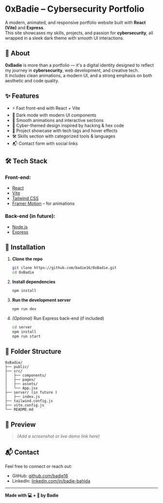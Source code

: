 
# 0xBadie – Cybersecurity Portfolio

A modern, animated, and responsive portfolio website built with **React (Vite)** and **Express**.  
This site showcases my skills, projects, and passion for **cybersecurity**, all wrapped in a sleek dark theme with smooth UI interactions.

## 🔐 About

**0xBadie** is more than a portfolio — it's a digital identity designed to reflect my journey in **cybersecurity**, web development, and creative tech.  
It includes clean animations, a modern UI, and a strong emphasis on both aesthetic and code quality.

## ✨ Features

- ⚡ Fast front-end with React + Vite
- 🎨 Dark mode with modern UI components
- 🧠 Smooth animations and interactive sections
- 🔐 Cyber-themed design inspired by hacking & hex code
- 📂 Project showcase with tech tags and hover effects
- 🛠️ Skills section with categorized tools & languages
- 📬 Contact form with social links

## 🛠️ Tech Stack

### Front-end:
- [React](https://reactjs.org/)
- [Vite](https://vitejs.dev/)
- [Tailwind CSS](https://tailwindcss.com/)
- [Framer Motion](https://www.framer.com/motion/) – for animations

### Back-end (in future):
- [Node.js](https://nodejs.org/)
- [Express](https://expressjs.com/)

## 🚀 Installation

1. **Clone the repo**
   ```bash
   git clone https://github.com/badie16/0xBadie.git
   cd 0xBadie
   ```

2. **Install dependencies**
   ```bash
   npm install
   ```

3. **Run the development server**
   ```bash
   npm run dev
   ```

4. *(Optional)* Run Express back-end (if included)
   ```bash
   cd server
   npm install
   npm run start
   ```

## 📁 Folder Structure

```
0xBadie/
├── public/
├── src/
│   ├── components/
│   ├── pages/
│   ├── assets/
│   └── App.jsx
├── server/ (in future )
│   ├── index.js
├── tailwind.config.js
├── vite.config.js
└── README.md
```

## 📸 Preview

> *(Add a screenshot or live demo link here)*

## 📬 Contact

Feel free to connect or reach out:

- GitHub: [github.com/badie16](https://github.com/badie16)
- LinkedIn: [linkedin.com/in/badie-bahida](https://www.linkedin.com/in/badie-bahida)

---

**Made with 💻 + 🔐 by Badie**
